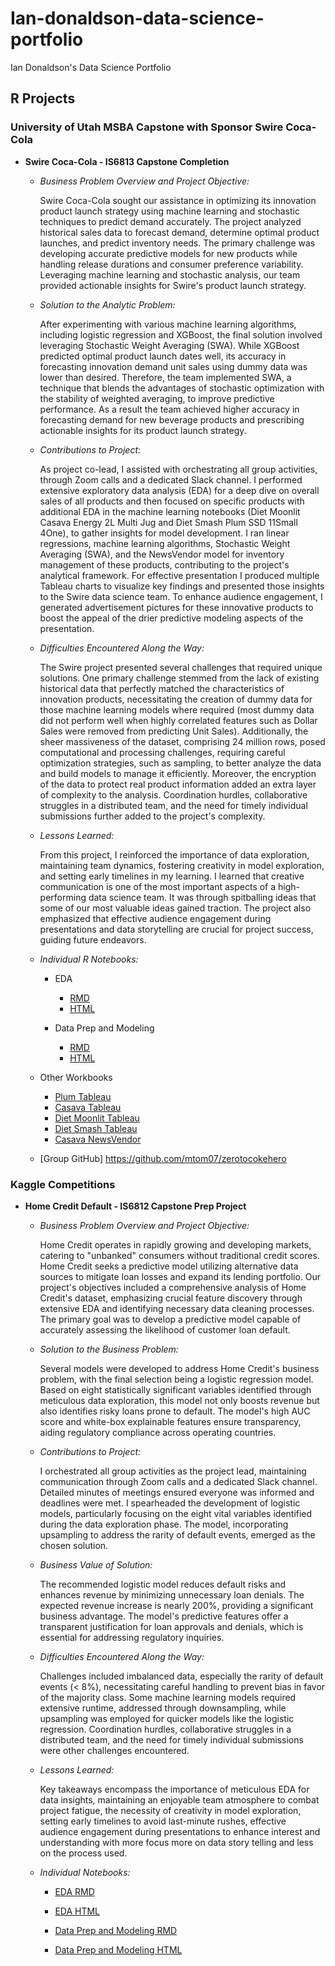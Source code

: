 # Ian-donaldson-data-science-portfolio
Ian Donaldson's Data Science Portfolio

## R Projects

### University of Utah MSBA Capstone with Sponsor Swire Coca-Cola  
+ **Swire Coca-Cola - IS6813 Capstone Completion**
  + *Business Problem Overview and Project Objective:*
  
    Swire Coca-Cola sought our assistance in optimizing its innovation product launch strategy using machine learning and stochastic techniques to predict demand accurately. The project analyzed historical sales data to forecast demand, determine optimal product launches, and predict inventory needs. The primary challenge was developing accurate predictive models for new products while handling release durations and consumer preference variability. Leveraging machine learning and stochastic analysis, our team provided actionable insights for Swire's product launch strategy.

  + *Solution to the Analytic Problem:*
  
    After experimenting with various machine learning algorithms, including logistic regression and XGBoost, the final solution involved leveraging Stochastic Weight Averaging (SWA). While XGBoost predicted optimal product launch dates well, its accuracy in forecasting innovation demand unit sales using dummy data was lower than desired. Therefore, the team implemented SWA, a technique that blends the advantages of stochastic optimization with the stability of weighted averaging, to improve predictive performance. As a result the team achieved higher accuracy in forecasting demand for new beverage products and prescribing actionable insights for its product launch strategy.

  + *Contributions to Project:*
    
    As project co-lead, I assisted with orchestrating all group activities, through Zoom calls and a dedicated Slack channel. I performed extensive exploratory data analysis (EDA) for  a deep dive on overall sales of all products and then focused on specific products with additional EDA in the machine learning notebooks (Diet Moonlit Casava Energy 2L Multi Jug and Diet Smash Plum SSD 11Small 4One), to gather insights for model development. I ran linear regressions, machine learning algorithms, Stochastic Weight Averaging (SWA), and the NewsVendor model for inventory management of these products, contributing to the project's analytical framework. For effective presentation I produced multiple Tableau charts to visualize key findings and presented those insights to the Swire data science team. To enhance audience engagement, I generated advertisement pictures for these innovative products to boost the appeal of the drier predictive modeling aspects of the presentation.

  +  *Difficulties Encountered Along the Way:*

      The Swire project presented several challenges that required unique solutions. One primary challenge stemmed from the lack of existing historical data that perfectly matched the characteristics of innovation products, necessitating the creation of dummy data for those machine learning models where required (most dummy data did not perform well when highly correlated features such as Dollar Sales were removed from predicting Unit Sales). Additionally, the sheer massiveness of the dataset, comprising 24 million rows, posed computational and processing challenges, requiring careful optimization strategies, such as sampling, to better analyze the data and build models to manage it efficiently. Moreover, the encryption of the data to protect real product information added an extra layer of complexity to the analysis. Coordination hurdles, collaborative struggles in a distributed team, and the need for timely individual submissions further added to the project's complexity.

  + *Lessons Learned:*
 
    From this project, I reinforced the importance of data exploration, maintaining team dynamics, fostering creativity in model exploration, and setting early timelines in my learning. I learned that creative communication is one of the most important aspects of a high-performing data science team. It was through spitballing ideas that some of our most valuable ideas gained traction. The project also emphasized that effective audience engagement during presentations and data storytelling are crucial for project success, guiding future endeavors.

  + *Individual R Notebooks:*

    + EDA
      + [RMD](https://github.com/the-studious-alpinist/Ian-donaldson-data-science-portfolio/blob/main/Swire_Sales_EDA)
      + [HTML](https://github.com/the-studious-alpinist/Ian-donaldson-data-science-portfolio/blob/main/Swire%20EDA.html)
 
    + Data Prep and Modeling
      + [RMD](https://github.com/the-studious-alpinist/Ian-donaldson-data-science-portfolio/blob/main/Casava-and-Plum-combined.Rmd)   
      + [HTML](https://github.com/the-studious-alpinist/Ian-donaldson-data-science-portfolio/blob/main/Casava-and-Plum-combined.html)

  + Other Workbooks
    + [Plum Tableau](https://github.com/the-studious-alpinist/Ian-donaldson-data-science-portfolio/blob/main/Swire%20Plum.twb)
    + [Casava Tableau](https://github.com/the-studious-alpinist/Ian-donaldson-data-science-portfolio/blob/main/Swire%20Casava.twb)
    + [Diet Moonlit Tableau](https://github.com/the-studious-alpinist/Ian-donaldson-data-science-portfolio/blob/main/Swire%20Diet%20Moonlit.twb)
    + [Diet Smash Tableau](https://github.com/the-studious-alpinist/Ian-donaldson-data-science-portfolio/blob/main/Swire%20Diet%20Smash.twb)
    + [Casava NewsVendor](https://github.com/the-studious-alpinist/Ian-donaldson-data-science-portfolio/blob/main/cassava_newsvendor_final.xlsx)
   
  + [Group GitHub] https://github.com/mtom07/zerotocokehero
  

### Kaggle Competitions  
+ **Home Credit Default - IS6812 Capstone Prep Project**
  + *Business Problem Overview and Project Objective:*
        
    Home Credit operates in rapidly growing and developing markets, catering to "unbanked" consumers without traditional credit scores. Home Credit seeks a predictive model utilizing alternative data sources to mitigate loan losses and expand its lending portfolio. Our project's objectives included a comprehensive analysis of Home Credit's dataset, emphasizing crucial feature discovery through extensive EDA and identifying necessary data cleaning processes. The primary goal was to develop a predictive model capable of accurately assessing the likelihood of customer loan default.

  + *Solution to the Business Problem:*

      Several models were developed to address Home Credit's business problem, with the final selection being a logistic regression model. Based on eight statistically significant variables identified through meticulous data exploration, this model not only boosts revenue but also identifies risky loans prone to default. The model's high AUC score and white-box explainable features ensure transparency, aiding regulatory compliance across operating countries.

  + *Contributions to Project:*

    I orchestrated all group activities as the project lead, maintaining communication through Zoom calls and a dedicated Slack channel. Detailed minutes of meetings ensured everyone was informed and deadlines were met. I spearheaded the development of logistic models, particularly focusing on the eight vital variables identified during the data exploration phase. The model, incorporating upsampling to address the rarity of default events, emerged as the chosen solution.

  + *Business Value of Solution:*

    The recommended logistic model reduces default risks and enhances revenue by minimizing unnecessary loan denials. The expected revenue increase is nearly 200%, providing a significant business advantage. The model's predictive features offer a transparent justification for loan approvals and denials, which is essential for addressing regulatory inquiries.

  +  *Difficulties Encountered Along the Way:*

      Challenges included imbalanced data, especially the rarity of default events (< 8%), necessitating careful handling to prevent bias in favor of the majority class. Some machine learning models required extensive runtime, addressed through downsampling, while upsampling was employed for quicker models like the logistic regression. Coordination hurdles, collaborative struggles in a distributed team, and the need for timely individual submissions were other challenges encountered.

  + *Lessons Learned:*

    Key takeaways encompass the importance of meticulous EDA for data insights, maintaining an enjoyable team atmosphere to combat project fatigue, the necessity of creativity in model exploration, setting early timelines to avoid last-minute rushes, effective audience engagement during presentations to enhance interest and understanding with more focus more on data story telling and less on the process used.

  + *Individual Notebooks:*
   
    + [EDA RMD](https://github.com/the-studious-alpinist/Ian-donaldson-data-science-portfolio/blob/main/Home_Credit_EDA.Rmd)
    + [EDA HTML](https://github.com/the-studious-alpinist/Ian-donaldson-data-science-portfolio/blob/main/HomeCredit-EDA.html)

    + [Data Prep and Modeling RMD](Home%20Credit%20Default%20Kaggle%20Competition%20Data%20Prep%20and%20Modeling%20Ian.Rmd)
    + [Data Prep and Modeling HTML](https://github.com/the-studious-alpinist/Ian-donaldson-data-science-portfolio/blob/main/HomeCredit_Modeling.html)
 


      
    

    
